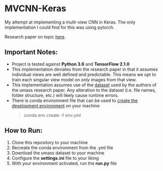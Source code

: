 # MVCNN-Keras
My attempt at implementing a multi-view CNN in Keras. The only implementation I could find for this was using pytorch.

Research paper on topic [here](http://vis-www.cs.umass.edu/mvcnn/).

## Important Notes:
- Project is tested against **Python 3.6** and **TensorFlow 2.1.0**
- This implementation deviates from the research paper in that it assumes individual views are well defined and predictable. This means we opt to train each singular view model on *only* images from that view.
- This implementation assumes use of the [dataset](http://maxwell.cs.umass.edu/mvcnn-data/modelnet40v1png/) used by the authors of the umass research paper. Any alteration to the dataset (i.e. file names, folder structure, etc.) will likely cause runtime errors. 
- There is conda environment file that can be used to [create the development environment](https://docs.conda.io/projects/conda/en/4.6.0/user-guide/tasks/manage-environments.html#creating-an-environment-from-an-environment-yml-file) on your machine
	> conda env create -f env.yml

## How to Run:
1. Clone this repository to your machine
2. Recreate the conda environment from the .yml file
3. Download the umass dataset to your machine
4. Configure the **settings.ini** file to your liking
5. With your environment activated, run the **run.py** file
